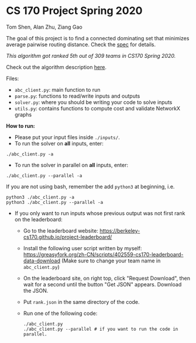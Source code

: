 # CS 170 Project Spring 2020

Tom Shen, Alan Zhu, Ziang Gao

The goal of this project is to find a connected dominating set that minimizes average pairwise routing distance. Check the <a href = "https://github.com/tsunrise/cs170-proj/blob/master/spec.pdf">spec</a> for details. 

*This algorithm got ranked 5th out of 309 teams in CS170 Spring 2020.*

Check out the algorithm description <a href="https://github.com/tsunrise/cs170-proj/blob/master/algorithm.pdf">here</a>.

Files:

- `abc_client.py`: main function to run
- `parse.py`: functions to read/write inputs and outputs
- `solver.py`: where you should be writing your code to solve inputs
- `utils.py`: contains functions to compute cost and validate NetworkX graphs

**How to run:** 

- Please put your input files inside `./inputs/`. 
- To run the solver on **all** inputs, enter: 
```shell
./abc_client.py -a
```

- To run the solver in parallel on **all** inputs, enter:

```shell
./abc_client.py --parallel -a
```

If you are not using bash, remember the add `python3` at beginning, i.e.

```shell
python3 ./abc_client.py -a
python3 ./abc_client.py --parallel -a
```

- If you only want to run inputs whose previous output was not first rank on the leaderboard: 

  - Go to the leaderboard website: https://berkeley-cs170.github.io/project-leaderboard/

  - Install the following user script written by myself: https://greasyfork.org/zh-CN/scripts/402559-cs170-leaderboard-data-download (Make sure to change your team name in `abc_client.py`)

  - On the leaderboard site, on right top, click "Request Download", then wait for a second until the button "Get JSON" appears. Download the JSON. 

  - Put `rank.json` in the same directory of the code. 

  - Run one of the following code: 

    ```shell
    ./abc_client.py
    ./abc_client.py --parallel # if you want to run the code in parallel. 
    ```

    
